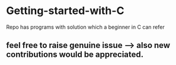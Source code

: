 # Getting-started-with-C
Repo has  programs with solution which a beginner in  C  can refer

##  feel free  to raise genuine issue --> also  new contributions would be appreciated.
